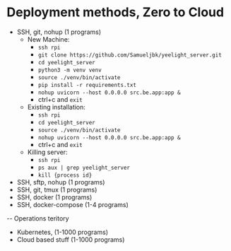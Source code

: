 # Deployment methods, Zero to Cloud

* SSH, git, nohup (1 programs)
    * New Machine:
        * `ssh rpi`
        * `git clone https://github.com/Samueljbk/yeelight_server.git`
        * `cd yeelight_server`
        * `python3 -m venv venv`
        * `source ./venv/bin/activate`
        * `pip install -r requirements.txt`
        * `nohup uvicorn --host 0.0.0.0 src.be.app:app &`
        * ctrl+c and `exit`
    * Existing installation:
        * `ssh rpi`
        * `cd yeelight_server`
        * `source ./venv/bin/activate`
        * `nohup uvicorn --host 0.0.0.0 src.be.app:app &`
        * ctrl+c and `exit`
    * Killing server:
        * `ssh rpi`
        * `ps aux | grep yeelight_server`
        * `kill {process id}`
* SSH, sftp, nohup (1 programs)
* SSH, git, tmux (1 programs)
* SSH, docker (1 programs)
* SSH, docker-compose (1-4 programs)

-- Operations teritory

* Kubernetes, (1-1000 programs)
* Cloud based stuff (1-1000 programs)
